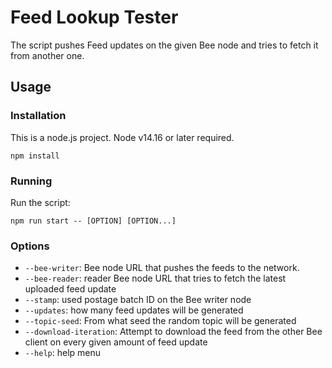 # Feed Lookup Tester

The script pushes Feed updates on the given Bee node and tries to fetch it from another one.

## Usage

### Installation

This is a node.js project. Node v14.16 or later required.

```
npm install
```

### Running

Run the script:

```
npm run start -- [OPTION] [OPTION...]
```

### Options

- `--bee-writer`: Bee node URL that pushes the feeds to the network.
- `--bee-reader`: reader Bee node URL that tries to fetch the latest uploaded feed update
- `--stamp`: used postage batch ID on the Bee writer node
- `--updates`: how many feed updates will be generated
- `--topic-seed`: From what seed the random topic will be generated
- `--download-iteration`: Attempt to download the feed from the other Bee client on every given amount of feed update
- `--help`: help menu
